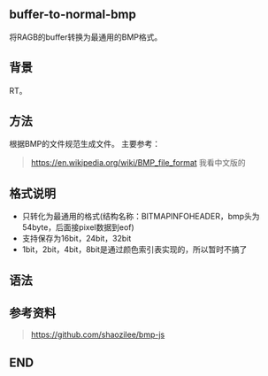 ## buffer-to-normal-bmp
将RAGB的buffer转换为最通用的BMP格式。

## 背景
RT。

## 方法
根据BMP的文件规范生成文件。
主要参考：
>https://en.wikipedia.org/wiki/BMP_file_format
我看中文版的

## 格式说明
* 只转化为最通用的格式(结构名称：BITMAPINFOHEADER，bmp头为54byte，后面接pixel数据到eof)
* 支持保存为16bit，24bit，32bit
* 1bit，2bit，4bit，8bit是通过颜色索引表实现的，所以暂时不搞了

## 语法


## 参考资料
>https://github.com/shaozilee/bmp-js

## END
